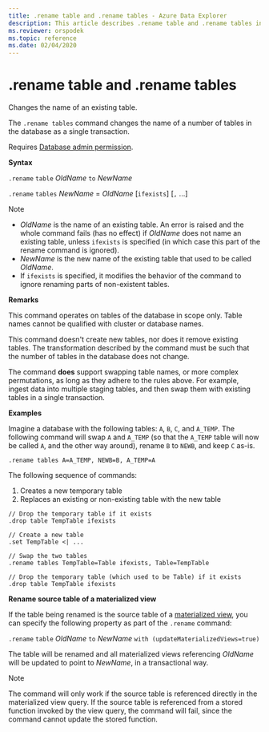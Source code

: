 ```yaml
---
title: .rename table and .rename tables - Azure Data Explorer
description: This article describes .rename table and .rename tables in Azure Data Explorer.
ms.reviewer: orspodek
ms.topic: reference
ms.date: 02/04/2020
---
```

# .rename table and .rename tables

Changes the name of an existing table.

The `.rename tables` command changes the name of a number of tables in the database as a single transaction.

Requires [Database  admin permission](../management/access-control/role-based-authorization.md).

**Syntax**

`.rename` `table` *OldName* `to` *NewName*

`.rename` `tables` *NewName* = *OldName* [`ifexists`] [`,` ...]

> [!NOTE]
> * *OldName* is the name of an existing table. An error is raised and
  the whole command fails (has no effect) if *OldName* does not name
  an existing table, unless `ifexists` is specified (in which case
  this part of the rename command is ignored).
> * *NewName* is the new name of the existing table that used to be called
  *OldName*.
> * If `ifexists` is specified, it modifies the behavior of the command to
  ignore renaming parts of non-existent tables.

**Remarks**

This command operates on tables of the database in scope only.
Table names cannot be qualified with cluster or database names.

This command doesn't create new tables, nor does it remove existing tables.
The transformation described by the command must be such that the number
of tables in the database does not change.

The command **does** support swapping table names, or more complex
permutations, as long as they adhere to the rules above. For example, ingest data into multiple staging tables,
and then swap them with existing tables in a single transaction.

**Examples**

Imagine a database with the following tables: `A`, `B`, `C`, and `A_TEMP`.
The following command will swap `A` and `A_TEMP` (so that the `A_TEMP` table will now be called `A`, and the other way around), rename
`B` to `NEWB`, and keep `C` as-is. 

```kusto
.rename tables A=A_TEMP, NEWB=B, A_TEMP=A
``` 

The following sequence of commands:
1. Creates a new temporary table
1. Replaces an existing or non-existing table with the new table

```kusto
// Drop the temporary table if it exists
.drop table TempTable ifexists

// Create a new table
.set TempTable <| ...

// Swap the two tables
.rename tables TempTable=Table ifexists, Table=TempTable

// Drop the temporary table (which used to be Table) if it exists
.drop table TempTable ifexists
```

**Rename source table of a materialized view**

If the table being renamed is the source table of a [materialized view](materialized-views/materialized-view-overview.md), you can specify the following property as part of the `.rename` command:

`.rename` `table` *OldName* `to` *NewName* `with (updateMaterializedViews=true)`

The table will be renamed and all materialized views referencing *OldName* will be updated to point to *NewName*, in a transactional way.

> [!NOTE]
> The command will only work if the source table is referenced directly in the materialized view query. If the source table is referenced from a stored function invoked by the view query, the command will fail, since the command cannot update the stored function.
